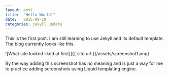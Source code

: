 ```yaml
---
layout: post
title:  "Hello World!"
date:   2015-09-19
categories: jekyll update
---
```


This is the first post. I am still learning to use Jekyll and its default template. 
The blog currently looks like this. 

![What site looked liked at first]({{ site.url }}/assets/screenshot1.png)

By the way adding this screenshot has no meaning and is just a way for me to practice adding screenshots using Liquid templating engine.

